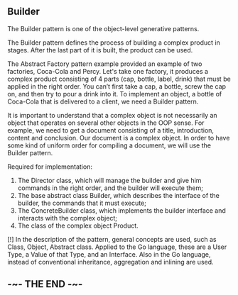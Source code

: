## Builder

The Builder pattern is one of the object-level generative patterns.

The Builder pattern defines the process of building a complex product in stages. After the last part of it is built, the product can be used.

The Abstract Factory pattern example provided an example of two factories, Coca-Cola and Percy. Let's take one factory, it produces a complex product consisting of 4 parts (cap, bottle, label, drink) that must be applied in the right order. You can’t first take a cap, a bottle, screw the cap on, and then try to pour a drink into it. To implement an object, a bottle of Coca-Cola that is delivered to a client, we need a Builder pattern.

It is important to understand that a complex object is not necessarily an object that operates on several other objects in the OOP sense. For example, we need to get a document consisting of a title, introduction, content and conclusion. Our document is a complex object. In order to have some kind of uniform order for compiling a document, we will use the Builder pattern.

Required for implementation:

1. The Director class, which will manage the builder and give him commands in the right order, and the builder will execute them;
2. The base abstract class Builder, which describes the interface of the builder, the commands that it must execute;
3. The ConcreteBuilder class, which implements the builder interface and interacts with the complex object;
4. The class of the complex object Product.

[!] In the description of the pattern, general concepts are used, such as Class, Object, Abstract class. Applied to the Go language, these are a User Type, a Value of that Type, and an Interface. Also in the Go language, instead of conventional inheritance, aggregation and inlining are used.

## -~- THE END -~-
